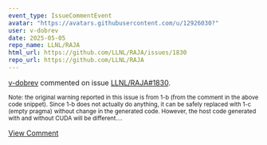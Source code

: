 ```yaml
---
event_type: IssueCommentEvent
avatar: "https://avatars.githubusercontent.com/u/12926030?"
user: v-dobrev
date: 2025-05-05
repo_name: LLNL/RAJA
html_url: https://github.com/LLNL/RAJA/issues/1830
repo_url: https://github.com/LLNL/RAJA
---
```


<a href='https://github.com/v-dobrev' target='_blank'>v-dobrev</a> commented on issue <a href='https://github.com/LLNL/RAJA/issues/1830' target='_blank'>LLNL/RAJA#1830</a>.

<small>Note: the original warning reported in this issue is from 1-b (from the comment in the above code snippet). Since 1-b does not actually do anything, it can be safely replaced with 1-c (empty pragma) without change in the generated code. However, the host code generated with and without CUDA will be different....</small>

<a href='https://github.com/LLNL/RAJA/issues/1830' target='_blank'>View Comment</a>